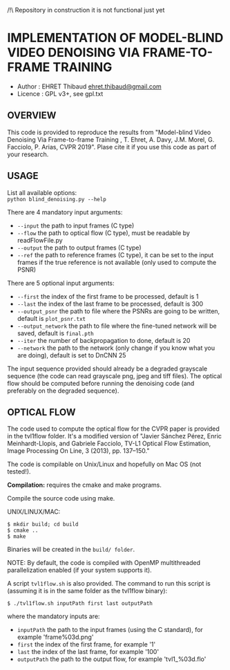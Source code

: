 /!\ Repository in construction it is not functional just yet

IMPLEMENTATION OF MODEL-BLIND VIDEO DENOISING VIA FRAME-TO-FRAME TRAINING
=========================================================================

* Author    : EHRET Thibaud <ehret.thibaud@gmail.com>
* Licence   : GPL v3+, see gpl.txt

OVERVIEW
--------

This code is provided to reproduce the results from
 "Model-blind Video Denoising Via Frame-to-frame Training
, T. Ehret, A. Davy, J.M. Morel, G. Facciolo, P. Arias, CVPR 2019".
Plase cite it if you use this code as part of your research.

USAGE
-----

List all available options:</br>
```python blind_denoising.py --help```

There are 4 mandatory input arguments:
* `--input` the path to input frames (C type)
* `--flow` the path to optical flow (C type), must be readable by readFlowFile.py
* `--output` the path to output frames (C type)
* `--ref` the path to reference frames (C type), it can be set to the input frames 
            if the true reference is not available (only used to compute the PSNR)

There are 5 optional input arguments:
* `--first` the index of the first frame to be processed, default is 1
* `--last` the index of the last frame to be processed, default is 300
* `--output_psnr` the path to file where the PSNRs are going to be written, default is `plot_psnr.txt`
* `--output_network` the path to file where the fine-tuned network will be saved, default is `final.pth`
* `--iter` the number of backpropagation to done, default is 20
* `--network` the path to the network (only change if you know what you are doing), default is set to DnCNN 25


The input sequence provided should already be a degraded grayscale sequence (the code can read grayscale png, jpeg and tiff files). The optical flow should be computed before running the denoising code (and preferably on the degraded sequence). 

OPTICAL FLOW
------------

The code used to compute the optical flow for the CVPR paper is provided in the tvl1flow folder. It's a modified version of "Javier Sánchez Pérez, Enric Meinhardt-Llopis, and Gabriele Facciolo, TV-L1 Optical Flow Estimation, Image Processing On Line, 3 (2013), pp. 137–150."

The code is compilable on Unix/Linux and hopefully on Mac OS (not tested!). 

**Compilation:** requires the cmake and make programs.

Compile the source code using make.

UNIX/LINUX/MAC:
```
$ mkdir build; cd build
$ cmake ..
$ make
```

Binaries will be created in the `build/ folder`.

NOTE: By default, the code is compiled with OpenMP multithreaded
parallelization enabled (if your system supports it). 


A script `tvl1flow.sh` is also provided.
The command to run this script is (assuming it is in the same folder as the tvl1flow binary):
```
$ ./tvl1flow.sh inputPath first last outputPath
```
where the mandatory inputs are:
* `inputPath` the path to the input frames (using the C standard), for example 'frame%03d.png'
* `first` the index of the first frame, for example '1'
* `last` the index of the last frame, for example '100'
* `outputPath` the path to the output flow, for example 'tvl1_%03d.flo'
